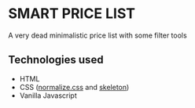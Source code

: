 # SMART PRICE LIST
A very dead minimalistic price list with some filter tools

## Technologies used

* HTML
* CSS ([normalize.css](https://necolas.github.io/normalize.css/) and [skeleton](http://getskeleton.com/))
* Vanilla Javascript


